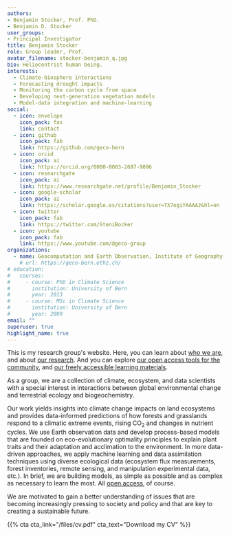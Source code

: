```yaml
---
authors:
- Benjamin Stocker, Prof. PhD.
- Benjamin D. Stocker
user_groups:
- Principal Investigator
title: Benjamin Stocker
role: Group leader, Prof.
avatar_filename: stocker-benjamin_q.jpg
bio: Heliocentrist human being.
interests:
  - Climate-biosphere interactions
  - Forecasting drought impacts
  - Monitoring the carbon cycle from space
  - Developing next-generation vegetation models
  - Model-data integration and machine-learning
social:
  - icon: envelope
    icon_pack: fas
    link: contact
  - icon: github
    icon_pack: fab
    link: https://github.com/geco-bern
  - icon: orcid
    icon_pack: ai
    link: https://orcid.org/0000-0003-2697-9096
  - icon: researchgate
    icon_pack: ai
    link: https://www.researchgate.net/profile/Benjamin_Stocker
  - icon: google-scholar
    icon_pack: ai
    link: https://scholar.google.es/citations?user=TX7egiYAAAAJ&hl=en
  - icon: twitter
    icon_pack: fab
    link: https://twitter.com/SteniBocker
  - icon: youtube
    icon_pack: fab
    link: https://www.youtube.com/@geco-group
organizations:
  - name: Geocomputation and Earth Observation, Institute of Geography, University of Bern
    # url: https://geco-bern.ethz.ch/
# education:
#   courses:
#     - course: PhD in Climate Science
#       institution: University of Bern
#       year: 2013
#     - course: MSc in Climate Science
#       institution: University of Bern
#       year: 2009
email: ""
superuser: true
highlight_name: true
---
```


This is my research group's website. Here, you can learn about [who we are](../people/), and about [our research](../project/). And you can explore [our open access tools for the community](../data_code/), and [our freely accessible learning materials](../data_code/).

As a group, we are a collection of climate, ecosystem, and data scientists with a special interest in interactions between global environmental change and terrestrial ecology and biogeochemistry. 

Our work yields insights into climate change impacts on land ecosystems and provides data-informed predictions of how forests and grasslands respond to a climatic extreme events, rising CO<sub>2</sub> and changes in nutrient cycles. We use Earth observation data and develop process-based models that are founded on eco-evolutionary optimality principles to explain plant traits and their adaptation and acclimation to the environment. In more data-driven approaches, we apply machine learning and data assimilation techniques using diverse ecological data (ecosystem flux measurements, forest inventories, remote sensing, and manipulation experimental data, etc.). In brief, we are building models, as simple as possible and as complex as necessary to learn the most. All [open access](https://github.com/geco-bern), of course.

We are motivated to gain a better understanding of issues that are becoming increasingly pressing to society and policy and that are key to creating a sustainable future.

{{% cta cta_link="/files/cv.pdf" cta_text="Download my CV" %}}

<!-- This is my g website. Head over [here](https://geco-bern.ethz.ch/) to find the website of my group for *Computational Ecosystem Science* at ETH Zürich. -->

<!-- {{< icon name="download" pack="fas" >}} Download my {{< staticref "files/cv.pdf" "newtab" >}}CV{{< /staticref >}}. -->
